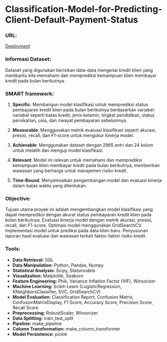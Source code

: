 # **Classification-Model-for-Predicting-Client-Default-Payment-Status**

### **URL:**

[Deployment](https://huggingface.co/spaces/michaeln20/Classification-Model-for-Predicting-Client-Default-Payment-Status)

### **Informasi Dataset:**

Dataset yang digunakan berisikan data-data mengenai kredit klien yang membantu kita memahami dan memprediksi kemampuan klien membayar kredit pada bulan berikutnya.

### **SMART framework:**

1. **Specific**: Membangun model klasifikasi untuk memprediksi status pembayaran kredit klien pada bulan berikutnya berdasarkan variabel-variabel seperti batas kredit, jenis kelamin, tingkat pendidikan, status pernikahan, usia, dan riwayat pembayaran sebelumnya.

2. **Measurable**: Menggunakan metrik evaluasi klasifikasi seperti akurasi, presisi, recall, dan F1-score untuk mengukur kinerja model.

3. **Achievable**: Menggunakan dataset dengan 2965 entri dan 24 kolom untuk melatih dan menguji model klasifikasi.

4. **Relevant**: Model ini relevan untuk memahami dan memprediksi kemampuan klien membayar kredit pada bulan berikutnya, memberikan wawasan yang berharga untuk manajemen risiko kredit.

5. **Time-Bound**: Menyelesaikan pengembangan model dan evaluasi kinerja dalam batas waktu yang ditentukan.

### **Objective:**

Tujuan utama proyek ini adalah mengembangkan model klasifikasi yang dapat memprediksi dengan akurat status pembayaran kredit klien pada bulan berikutnya. Evaluasi kinerja model dengan metrik akurasi, presisi, recall, dan F1-score. Optimasi model menggunakan GridSearchCV. Implementasi model untuk prediksi pada data klien baru. Penyusunan laporan hasil evaluasi dan wawasan terkait faktor-faktor risiko kredit.

### **Tools:**
- **Data Retrieval:** SQL
- **Data Manipulation:** Python, Pandas, Numpy
- **Statistical Analysis:** Scipy, Statsmodels
- **Visualization:** Matplotlib, Seaborn
- **Feature Engineering:** Phik, Variance Inflation Factor (VIF), Winsorizer
- **Machine Learning:** Scikit-Learn (LogisticRegression, KNeighborsClassifier, SVC, GridSearchCV)
- **Model Evaluation:** Classification Report, Confusion Matrix, ConfusionMatrixDisplay, F1 Score, Accuracy Score, Precision Score, Recall Score
- **Preprocessing:** RobustScaler, Winsorizer
- **Data Splitting:** train_test_split
- **Pipeline:** make_pipeline
- **Column Transformation:** make_column_transformer
- **Model Persistence:** pickle
